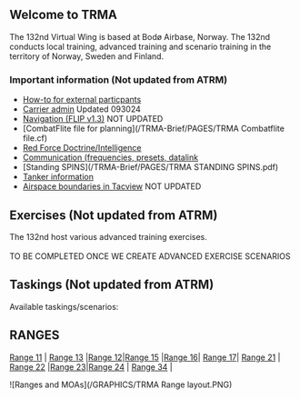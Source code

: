 ## Welcome to TRMA

The 132nd Virtual Wing is based at Bodø Airbase, Norway. The 132nd conducts local training, advanced training and scenario training in the territory of Norway, Sweden and Finland.




### Important information (Not updated from ATRM)
* [How-to for external particpants](/ATRM_Brief/Pages/External.html)  
* [Carrier admin](/ATRM_Brief/Pages/Carrier.html)  Updated 093024
* [Navigation (FLIP v1.3)](https://cloud.132virtualwing.org/s/aw8dF8Cmxo2dcP2)  NOT UPDATED
* [CombatFlite file for planning](/TRMA-Brief/PAGES/TRMA Combatflite file.cf)  
* [Red Force Doctrine/Intelligence](/TRMA-Brief/INTELLIGENCE/INTELLIGENCE.html) 
* [Communication (frequencies, presets, datalink](/COMMUNICATIONS/PRESETS.md)  
* [Standing SPINS](/TRMA-Brief/PAGES/TRMA STANDING SPINS.pdf) 
* [Tanker information](/TRMA-Brief/PAGES/Tanker.html)  
* [Airspace boundaries in Tacview](https://cloud.132virtualwing.org/s/2tGEax7xEqYGAXy)  NOT UPDATED


## Exercises (Not updated from ATRM)
The 132nd host various advanced training exercises. <br>
<br>
TO BE COMPLETED ONCE WE CREATE ADVANCED EXERCISE SCENARIOS 

## Taskings (Not updated from ATRM)
Available taskings/scenarios:  <!--- sorted by tasking type, then range -->


## RANGES
[Range 11](/TRMA-Brief/RANGES/Range11.html) | [Range 13](/TRMA-Brief/RANGES/Range13.html) |[Range 12](/TRMA-Brief/RANGES/Range12.html)|[Range 15](/TRMA-Brief/RANGES/Range15.html) |[Range 16](/TRMA-Brief/RANGES/Range16.html)| [Range 17](/TRMA-Brief/RANGES/Range17.html)|
[Range 21](/TRMA-Brief/RANGES/Range21.html) | [Range 22](/TRMA-Brief/RANGES/Range22.html) |[Range 23](/TRMA-Brief/RANGES/Range23.html)|[Range 24](/TRMA-Brief/RANGES/Range24.html) |
[Range 34](/TRMA-Brief/RANGES/Range34.html) |



![Ranges and MOAs](/GRAPHICS/TRMA Range layout.PNG)




